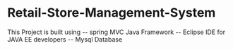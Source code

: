 # Retail-Store-Management-System
This Project is built using 
-- spring MVC Java Framework
-- Eclipse IDE for JAVA EE developers
-- Mysql Database
